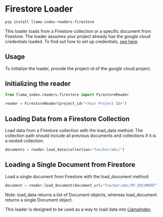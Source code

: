 # Firestore Loader

```bash
pip install llama-index-readers-firestore
```

This loader loads from a Firestore collection or a specific document from Firestore. The loader assumes your project already has the google cloud credentials loaded. To find out how to set up credentials, [see here](https://cloud.google.com/docs/authentication/provide-credentials-adc).

## Usage

To initialize the loader, provide the project-id of the google cloud project.

## Initializing the reader

```python
from llama_index.readers.firestore import FirestoreReader

reader = FirestoreReader(project_id="<Your Project ID>")
```

## Loading Data from a Firestore Collection

Load data from a Firestore collection with the load_data method:
The collection path should include all previous documents and collections if it is a nested collection.

```python
documents = reader.load_data(collection="foo/bar/abc/")
```

## Loading a Single Document from Firestore

Load a single document from Firestore with the load_document method:

```python
document = reader.load_document(document_url="foo/bar/abc/MY_DOCUMENT")
```

Note: load_data returns a list of Document objects, whereas load_document returns a single Document object.

This loader is designed to be used as a way to load data into [LlamaIndex](https://github.com/run-llama/llama_index/).
